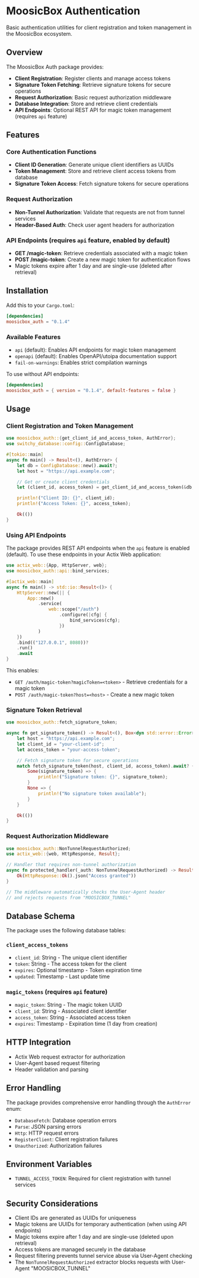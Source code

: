 # MoosicBox Authentication

Basic authentication utilities for client registration and token management in the MoosicBox ecosystem.

## Overview

The MoosicBox Auth package provides:

- **Client Registration**: Register clients and manage access tokens
- **Signature Token Fetching**: Retrieve signature tokens for secure operations
- **Request Authorization**: Basic request authorization middleware
- **Database Integration**: Store and retrieve client credentials
- **API Endpoints**: Optional REST API for magic token management (requires `api` feature)

## Features

### Core Authentication Functions

- **Client ID Generation**: Generate unique client identifiers as UUIDs
- **Token Management**: Store and retrieve client access tokens from database
- **Signature Token Access**: Fetch signature tokens for secure operations

### Request Authorization

- **Non-Tunnel Authorization**: Validate that requests are not from tunnel services
- **Header-Based Auth**: Check user agent headers for authorization

### API Endpoints (requires `api` feature, enabled by default)

- **GET /magic-token**: Retrieve credentials associated with a magic token
- **POST /magic-token**: Create a new magic token for authentication flows
- Magic tokens expire after 1 day and are single-use (deleted after retrieval)

## Installation

Add this to your `Cargo.toml`:

```toml
[dependencies]
moosicbox_auth = "0.1.4"
```

### Available Features

- `api` (default): Enables API endpoints for magic token management
- `openapi` (default): Enables OpenAPI/utoipa documentation support
- `fail-on-warnings`: Enables strict compilation warnings

To use without API endpoints:

```toml
[dependencies]
moosicbox_auth = { version = "0.1.4", default-features = false }
```

## Usage

### Client Registration and Token Management

```rust
use moosicbox_auth::{get_client_id_and_access_token, AuthError};
use switchy_database::config::ConfigDatabase;

#[tokio::main]
async fn main() -> Result<(), AuthError> {
    let db = ConfigDatabase::new().await?;
    let host = "https://api.example.com";

    // Get or create client credentials
    let (client_id, access_token) = get_client_id_and_access_token(&db, host).await?;

    println!("Client ID: {}", client_id);
    println!("Access Token: {}", access_token);

    Ok(())
}
```

### Using API Endpoints

The package provides REST API endpoints when the `api` feature is enabled (default). To use these endpoints in your Actix Web application:

```rust
use actix_web::{App, HttpServer, web};
use moosicbox_auth::api::bind_services;

#[actix_web::main]
async fn main() -> std::io::Result<()> {
    HttpServer::new(|| {
        App::new()
            .service(
                web::scope("/auth")
                    .configure(|cfg| {
                        bind_services(cfg);
                    })
            )
    })
    .bind(("127.0.0.1", 8080))?
    .run()
    .await
}
```

This enables:

- `GET /auth/magic-token?magicToken=<token>` - Retrieve credentials for a magic token
- `POST /auth/magic-token?host=<host>` - Create a new magic token

### Signature Token Retrieval

```rust
use moosicbox_auth::fetch_signature_token;

async fn get_signature_token() -> Result<(), Box<dyn std::error::Error>> {
    let host = "https://api.example.com";
    let client_id = "your-client-id";
    let access_token = "your-access-token";

    // Fetch signature token for secure operations
    match fetch_signature_token(host, client_id, access_token).await? {
        Some(signature_token) => {
            println!("Signature token: {}", signature_token);
        }
        None => {
            println!("No signature token available");
        }
    }

    Ok(())
}
```

### Request Authorization Middleware

```rust
use moosicbox_auth::NonTunnelRequestAuthorized;
use actix_web::{web, HttpResponse, Result};

// Handler that requires non-tunnel authorization
async fn protected_handler(_auth: NonTunnelRequestAuthorized) -> Result<HttpResponse> {
    Ok(HttpResponse::Ok().json("Access granted"))
}

// The middleware automatically checks the User-Agent header
// and rejects requests from "MOOSICBOX_TUNNEL"
```

## Database Schema

The package uses the following database tables:

### `client_access_tokens`

- `client_id`: String - The unique client identifier
- `token`: String - The access token for the client
- `expires`: Optional timestamp - Token expiration time
- `updated`: Timestamp - Last update time

### `magic_tokens` (requires `api` feature)

- `magic_token`: String - The magic token UUID
- `client_id`: String - Associated client identifier
- `access_token`: String - Associated access token
- `expires`: Timestamp - Expiration time (1 day from creation)

## HTTP Integration

- Actix Web request extractor for authorization
- User-Agent based request filtering
- Header validation and parsing

## Error Handling

The package provides comprehensive error handling through the `AuthError` enum:

- `DatabaseFetch`: Database operation errors
- `Parse`: JSON parsing errors
- `Http`: HTTP request errors
- `RegisterClient`: Client registration failures
- `Unauthorized`: Authorization failures

## Environment Variables

- `TUNNEL_ACCESS_TOKEN`: Required for client registration with tunnel services

## Security Considerations

- Client IDs are generated as UUIDs for uniqueness
- Magic tokens are UUIDs for temporary authentication (when using API endpoints)
- Magic tokens expire after 1 day and are single-use (deleted upon retrieval)
- Access tokens are managed securely in the database
- Request filtering prevents tunnel service abuse via User-Agent checking
- The `NonTunnelRequestAuthorized` extractor blocks requests with User-Agent "MOOSICBOX_TUNNEL"

